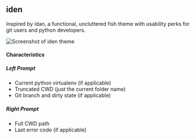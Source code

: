 ## iden
Inspired by idan, a functional, uncluttered fish theme with usability perks for git users and python developers.


![Screenshot of iden theme](https://f.cloud.github.com/assets/22723/544512/14b7cd6e-c251-11e2-82c0-d5b4f41581c7.png)


#### Characteristics

##### Left Prompt

* Current python virtualenv (if applicable)
* Truncated CWD (just the current folder name)
* Git branch and dirty state (if applicable)

##### Right Prompt

* Full CWD path
* Last error code (if applicable)
